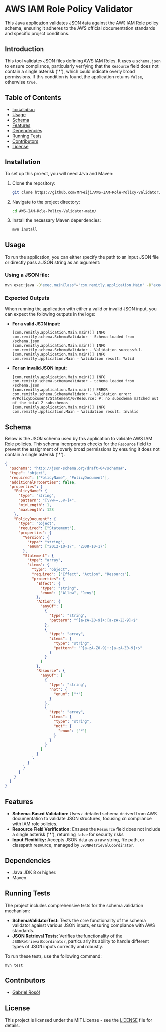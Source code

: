 # AWS IAM Role Policy Validator

This Java application validates JSON data against the AWS IAM Role policy schema, ensuring it adheres to the AWS official documentation standards and specific project conditions.

## Introduction

This tool validates JSON files defining AWS IAM Roles. It uses a `schema.json` to ensure compliance, particularly verifying that the `Resource` field does not contain a single asterisk ('*'), which could indicate overly broad permissions. If this condition is found, the application returns `false`, otherwise `true`.

## Table of Contents

- [Installation](#installation)
- [Usage](#usage)
- [Schema](#schema)
- [Features](#features)
- [Dependencies](#dependencies)
- [Running Tests](#running-tests)
- [Contributors](#contributors)
- [License](#license)

## Installation

To set up this project, you will need Java and Maven:

1. Clone the repository:
   ```bash
   git clone https://github.com/MrReiji/AWS-IAM-Role-Policy-Validator.git
   ```
2. Navigate to the project directory:
   ```bash
   cd AWS-IAM-Role-Policy-Validator-main/
   ```
3. Install the necessary Maven dependencies:
   ```bash
   mvn install
   ```

## Usage

To run the application, you can either specify the path to an input JSON file or directly pass a JSON string as an argument:

### Using a JSON file:

```bash
mvn exec:java -D"exec.mainClass"="com.remitly.application.Main" -D"exec.args"="path\to\your\input.json"
```

### Expected Outputs

When running the application with either a valid or invalid JSON input, you can expect the following outputs in the logs:

- **For a valid JSON input:**
  ```
  [com.remitly.application.Main.main()] INFO com.remitly.schema.SchemaValidator - Schema loaded from /schema.json
  [com.remitly.application.Main.main()] INFO com.remitly.schema.SchemaValidator - Validation successful.
  [com.remitly.application.Main.main()] INFO com.remitly.application.Main - Validation result: Valid
  ```

- **For an invalid JSON input:**
  ```
  [com.remitly.application.Main.main()] INFO com.remitly.schema.SchemaValidator - Schema loaded from /schema.json
  [com.remitly.application.Main.main()] ERROR com.remitly.schema.SchemaValidator - Validation error: #/PolicyDocument/Statement/0/Resource: #: no subschema matched out of the total 2 subschemas
  [com.remitly.application.Main.main()] INFO com.remitly.application.Main - Validation result: Invalid
  ```

## Schema

Below is the JSON schema used by this application to validate AWS IAM Role policies. This schema incorporates checks for the `Resource` field to prevent the assignment of overly broad permissions by ensuring it does not contain a single asterisk ('*').

```json
{
  "$schema": "http://json-schema.org/draft-04/schema#",
  "type": "object",
  "required": ["PolicyName", "PolicyDocument"],
  "additionalProperties": false,
  "properties": {
    "PolicyName": {
      "type": "string",
      "pattern": "[\\w+=,.@-]+",
      "minLength": 1,
      "maxLength": 128
    },
    "PolicyDocument": {
      "type": "object",
      "required": ["Statement"],
      "properties": {
        "Version": {
          "type": "string",
          "enum": ["2012-10-17", "2008-10-17"]
        },
        "Statement": {
          "type": "array",
          "items": {
            "type": "object",
            "required": ["Effect", "Action", "Resource"],
            "properties": {
              "Effect": {
                "type": "string",
                "enum": ["Allow", "Deny"]
              },
              "Action": {
                "anyOf": [
                  {
                    "type": "string",
                    "pattern": "^[a-zA-Z0-9]+:[a-zA-Z0-9]+$"
                  },
                  {
                    "type": "array",
                    "items": {
                      "type": "string",
                      "pattern": "^[a-zA-Z0-9]+:[a-zA-Z0-9]+$"
                    }
                  }
                ]
              },
              "Resource": {
                "anyOf": [
                  {
                    "type": "string",
                    "not": {
                      "enum": ["*"]
                    }
                  },
                  {
                    "type": "array",
                    "items": {
                      "type": "string",
                      "not": {
                        "enum": ["*"]
                      }
                    }
                  }
                ]
              }
            }
          }
        }
      }
    }
  }
}
```

## Features

- **Schema-Based Validation:** Uses a detailed schema derived from AWS documentation to validate JSON structures, focusing on compliance with IAM role policies.
- **Resource Field Verification:** Ensures the `Resource` field does not include a single asterisk ('*'), returning `false` for security risks.
- **Input Flexibility:** Accepts JSON data as a raw string, file path, or classpath resource, managed by `JSONRetrievalCoordinator`.

## Dependencies

- Java JDK 8 or higher.
- Maven.

## Running Tests

The project includes comprehensive tests for the schema validation mechanism:

- **SchemaValidatorTest:** Tests the core functionality of the schema validator against various JSON inputs, ensuring compliance with AWS standards.
- **JSON Retrieval Tests:** Verifies the functionality of the `JSONRetrievalCoordinator`, particularly its ability to handle different types of JSON inputs correctly and robustly.

To run these tests, use the following command:

```bash
mvn test
```

## Contributors

- [Gabriel Rosół](https://github.com/MrReiji)

## License

This project is licensed under the MIT License - see the [LICENSE](LICENSE.md) file for details.

